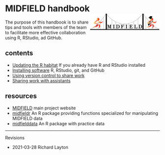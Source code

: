 
# MIDFIELD handbook <span class="border-wrap"><img src="resources/midfieldcut-1368x328.jpg" align="right" height="55" width="229" alt="logo.png"></span>

The purpose of this handbook is to share tips and tools with members of
the team to facilitate more effective collaboration using R, RStudio, ad
GitHub.

## contents

-   [Updating the R habitat](pages/p003-updating-R-habitat.md) If you
    already have R and RStudio installed
-   [Installing software](pages/p001-install-software.md) R, RStudio,
    git, and GitHub
-   [Using version control to share
    work](pages/p002-admin-collaboration.md)
-   [Sharing work with
    assistants](pages/p004-non-admin-collaboration.md)

## resources

-   [MIDFIELD](https://engineering.purdue.edu/MIDFIELD) main project
    website
-   [midfieldr](https://midfieldr.github.io/midfieldr/) An R package
    providing functions specialized for manipulating MIDFIELD data
-   [midfielddata](https://midfieldr.github.io/midfielddata/) An R
    package with practice data

------------------------------------------------------------------------

Revisions

-   2021-03-28 Richard Layton
